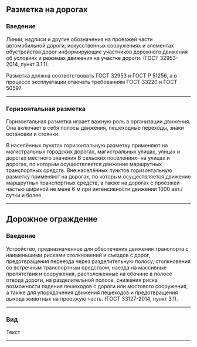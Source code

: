 ## Разметка на дорогах

### Введение

Линии, надписи и другие обозначения на проезжей части автомобильной дороги, искусственных сооружениях и элементах обустройства дорог информирующие участников дорожного движения об условиях и режимах движения на участке дороги. (ГОСТ 32953-2014,  пункт 3.1.1).

Разметка должна соответствовать ГОСТ 32953 и ГОСТ Р 51256, а в процессе эксплуатации отвечать требованиям ГОСТ 33220 и ГОСТ 50597

___
### Горизонтальная разметка

Горизонтальная разметка играет важную роль в организации движения. Она включает в себя полосы движения, пешеходные переходы, знаки остановки и стоянки.

В населённых пунктах горизонтальную разметку применяют на магистральных городских дорогах, магистральных улицах, улицах и дорогах местного значения В сельских поселениях- на улицах и дорогах, по которым осуществляется движение маршрутных транспортных средств. Вне населённых пунктов горизонтальную разметку применяют на дорогах, по которым осуществляется движение маршрутных транспортных средств, а также на дорогах с проезжей частью шириной не мене 6 м при интенсивности движения 1000 авт./сутки и более

___
## Дорожное ограждение

### Введение

Устройство, предназначенное для обеспечения движения транспорта с наименьшими рисками столкновений и съездов с дорог, предотвращения переезда через разделительную полосу, столкновения со встречным транспортным средством, наезда на массивные препятствия и сооружения, расположенные на обочине в полосе отвода дороги, на разделительной полосе, снижения риска возможности падения пешеходов с дороги или мостового сооружения, а также для упорядочения движения пешеходов и предотвращения выхода животных на проезжую часть. (ГОСТ 33127-2014, пункт 3.1).

___
### Вид

Текст

___